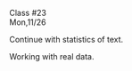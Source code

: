 <div class="lecture1">

<div class="column_date">
<p markdown="block">

Class #23 <br>
Mon,11/26

</p>
</div>
<div class="column_materials">
<p markdown="block">

Continue with statistics of text.

Working with real data.
 

</p>
</div>

<div class="column_assign">
<p markdown="block">



</p>
</div>

</div>

